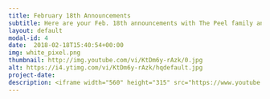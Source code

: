 ```yaml
---
title: February 18th Announcements
subtitle: Here are your Feb. 18th announcements with The Peel family and Richie Runnells
layout: default
modal-id: 4 
date:  2018-02-18T15:40:54+00:00
img: white_pixel.png
thumbnail: http://img.youtube.com/vi/KtDm6y-rAzk/0.jpg
alt: https://i4.ytimg.com/vi/KtDm6y-rAzk/hqdefault.jpg
project-date: 
description: <iframe width="560" height="315" src="https://www.youtube.com/embed/KtDm6y-rAzk" frameborder="0" allowfullscreen></iframe> 
---
```

